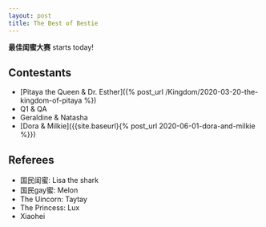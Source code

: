 ```yaml
---
layout: post
title: The Best of Bestie
---
```



<p class="message">
  <strong>最佳闺蜜大赛</strong> starts today!
</p>

## Contestants
* [Pitaya the Queen & Dr. Esther]({% post_url /Kingdom/2020-03-20-the-kingdom-of-pitaya %})
* Q1 & QA
* Geraldine & Natasha
* [Dora & Milkie]({{site.baseurl}{% post_url 2020-06-01-dora-and-milkie %}})

## Referees
* 国民闺蜜: Lisa the shark
* 国民gay蜜: Melon
* The Uincorn: Taytay
* The Princess: Lux
* Xiaohei
